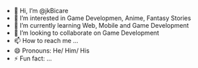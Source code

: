 - 👋 Hi, I’m @jkBicare
- 👀 I’m interested in Game Developmen, Anime, Fantasy Stories
- 🌱 I’m currently learning Web, Mobile and Game Development
- 💞️ I’m looking to collaborate on Game Development
- 📫 How to reach me ...
- 😄 Pronouns: He/ Him/ His
- ⚡ Fun fact: ...

<!---
jkBicare/jkBicare is a ✨ special ✨ repository because its `README.md` (this file) appears on your GitHub profile.
You can click the Preview link to take a look at your changes.
--->
